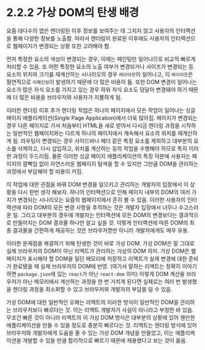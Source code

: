 # 2.2.2 가상 DOM의 탄생 배경

요즘 대다수의 앱은 렌더링된 이후 정보를 보여주는 데 그치지 않고 사용자의 인터랙션을 통해 다양한 정보를 노출함. 따라서 렌더링이 완료된 이후에도 사용자의 인터랙션으로 웹페이지가 변경되는 상황 또한 고려해야 함.

먼저 특정한 요소의 색상이 변경되는 경우, 이때는 페인팅만 일어나므로 비교적 빠르게 처리할 수 있음. 또 어떤 특정한 요소의 노출 여부가 변경되거나 사이즈가 변경되는 등 요소의 위치와 크기를 재계산하는 시나리오의 경우 `레이아웃`이 일어나고, 이 `레이아웃`은 필연적으로 `리페인팅`이 발생하기 때문에 더 많은 비용이 듦. 또한 DOM 변경이 일어나는 요소가 많은 자식 요소를 가지고 있는 경우 하위 자식 요소도 덩달아 변경돼야 하기 때문에 더 많은 비용을 브라우저와 사용자가 지불하게 됨.

이러한 렌더링 이후 추가 렌더링 작업은 하나의 페이지에서 모든 작업이 일어나는 싱글 페이지 애플리케이션(Single Page Application)에서 더욱 많아짐. 페이지가 변경되는 경우 다른 페이지로 가서 처음부터 HTML을 새로 받아서 다시금 렌더링 과정을 시작하는 일반적인 웹페이지와는 다르게 하나의 페이지에서 계속해서 요소의 위치를 재계산하게 됨. 라우팅이 변경되는 경우 사이드바나 헤더 같은 특정 요소를 제외하고 대부분의 요소를 삭제하고, 다시 삽입하고, 위치를 계산하는 등의 작업을 수행해야 하므로 특히 이러한 과정이 두드러짐. 물론 이러한 싱글 페이지 애플리케이션의 특징 덕분에 사용자는 페이지의 깜빡임 없이 자연스러운 웹페이지 탐색을 할 수 있지만 그만큼 DOM을 관리하는 과정에서 부담해야 할 비용이 커짐.

이 작업에 대한 관점을 바꿔 DOM 변경을 일으키고 관리하는 개발자의 입장에서 이 상황을 다시 한번 생각 해보자. 하나의 인터랙션으로 인해 페이지 내부의 DOM의 여러 가지가 변경되는 시나리오는 요즘의 웹페이지에서 흔히 볼 수 있음. 이러한 사용자의 인터랙션에 따라 DOM의 모든 변경 사항을 추적하는 것은 개발자 입장에서 너무나 수고스러운 일. 그리고 대부분의 경우에 개발자는 인터랙션에 모든 DOM의 변경보다는 결과적으로 만들어지는 DOM 결과물 하나만 알고 싶을 것. 이렇게 인터랙션에 따른 DOM의 최종 결과물을 간편하게 제공하는 것은 브라우저뿐만 아니라 개발자에게도 매우 유용.

이러한 문제점을 해결하기 위해 탄생한 것이 바로 가상 DOM. 가상 DOM은 말 그대로 실제 브라우저의 DOM이 아닌 리액트가 관리하는 가상의 DOM 의미. 가상 DOM은 웹페이지가 표시해야 할 DOM을 일단 메모리에 저장하고 리액트가 실제 변경에 대한 준비가 완료됐을 때 실제 브라우저의 DOM에 반영. (여기서 말하는 리액트는 정확히 이야기하면 `package.json`에 있는 `react`가 아닌 `react-dom` 의미) 이렇게 DOM 계산을 브라우저가 아닌 메모리에서 계산하는 과정을 한 번 거치게 된다면 실제로는 여러 번 발생했을 렌더링 과정을 최소화할 수 있고 브라우저와 개발자의 부담을 덜 수 있음.

가상 DOM에 대한 일반적인 오해는 리액트의 이러한 방식이 일반적인 DOM을 관리하는 브라우저보다 빠르다는 것. 이는 리액트 개발자가 사실이 아니라고 부정한 바 있음. 무조건 빠른 것이 아니라 리액트의 이 가상 DOM 방식은 대부분의 상황에 있어 웬만한 애플리케이션을 만들 수 있을 정도로 충분히 빠르다는 것. 리액트는 렌더링 방식에 있어 브라우저와 개발자에게 도움을 줄 수 있는 가상 DOM 개념을 만들었고, 이는 애플리케이션을 개발할 수 있을 만큼 합리적으로 빠르기 때문에 채용했다고 보는 것이 옳음.
